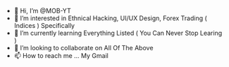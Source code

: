 - 👋 Hi, I’m @MOB-YT
- 👀 I’m interested in Ethnical Hacking, UI/UX Design, Forex Trading ( Indices )  Specifically
- 🌱 I’m currently learning Everything Listed ( You Can Never Stop Learing )
- 💞️ I’m looking to collaborate on All Of The Above
- 📫 How to reach me ... My Gmail

<!---
MOB-YT/MOB-YT is a ✨ special ✨ repository because its `README.md` (this file) appears on your GitHub profile.
You can click the Preview link to take a look at your changes.
--->
